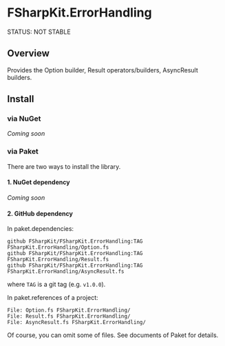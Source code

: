# FSharpKit.ErrorHandling
STATUS: NOT STABLE

## Overview
Provides the Option builder, Result operators/builders, AsyncResult builders.

## Install
### via NuGet
*Coming soon*

### via Paket
There are two ways to install the library.

#### 1. NuGet dependency
*Coming soon*

#### 2. GitHub dependency
In paket.dependencies:

```
github FSharpKit/FSharpKit.ErrorHandling:TAG FSharpKit.ErrorHandling/Option.fs
github FSharpKit/FSharpKit.ErrorHandling:TAG FSharpKit.ErrorHandling/Result.fs
github FSharpKit/FSharpKit.ErrorHandling:TAG FSharpKit.ErrorHandling/AsyncResult.fs
```

where `TAG` is a git tag (e.g. `v1.0.0`).

In paket.references of a project:

```
File: Option.fs FSharpKit.ErrorHandling/
File: Result.fs FSharpKit.ErrorHandling/
File: AsyncResult.fs FSharpKit.ErrorHandling/
```

Of course, you can omit some of files. See documents of Paket for details.
